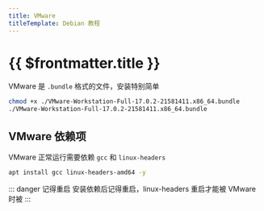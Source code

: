 ```yaml
---
title: VMware
titleTemplate: Debian 教程
---
```


# {{ $frontmatter.title }}

VMware 是 `.bundle` 格式的文件，安装特别简单

```bash
chmod +x ./VMware-Workstation-Full-17.0.2-21581411.x86_64.bundle
./VMware-Workstation-Full-17.0.2-21581411.x86_64.bundle
```

## VMware 依赖项

VMware 正常运行需要依赖 `gcc` 和 `linux-headers`

```bash
apt install gcc linux-headers-amd64 -y
```

::: danger 记得重启
安装依赖后记得重启，linux-headers 重启才能被 VMware 时被
:::

